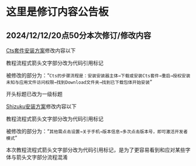 # 这里是修订内容公告板

## 2024/12/12/20点50分本次修订/修改内容

[Cts套件安装方案](cha3.md)修改内容以下

教程流程式箭头文字部分改为代码引用标记

被修改的部分为：“```Cts的步骤流程是：安装安装器主体→下载或安装Cts套件→重启→授权安装未知与应用文件访问权限→找到Download文件夹→找到已下载包体开始安装```”

开头标题已改为一级标题


[Shizuku安装方案](cha4.md)修改内容以下

教程流程式箭头文字部分改为代码引用标记

被修改的部分为：“```其他需点击设置→关于手机→版本信息→多次点击版本号，即可激活开发者模式```”

本次教程流程式箭头文字部分改为代码引用标记，是为了更容易看到和应对某些字体与箭头文字部分流程混淆
